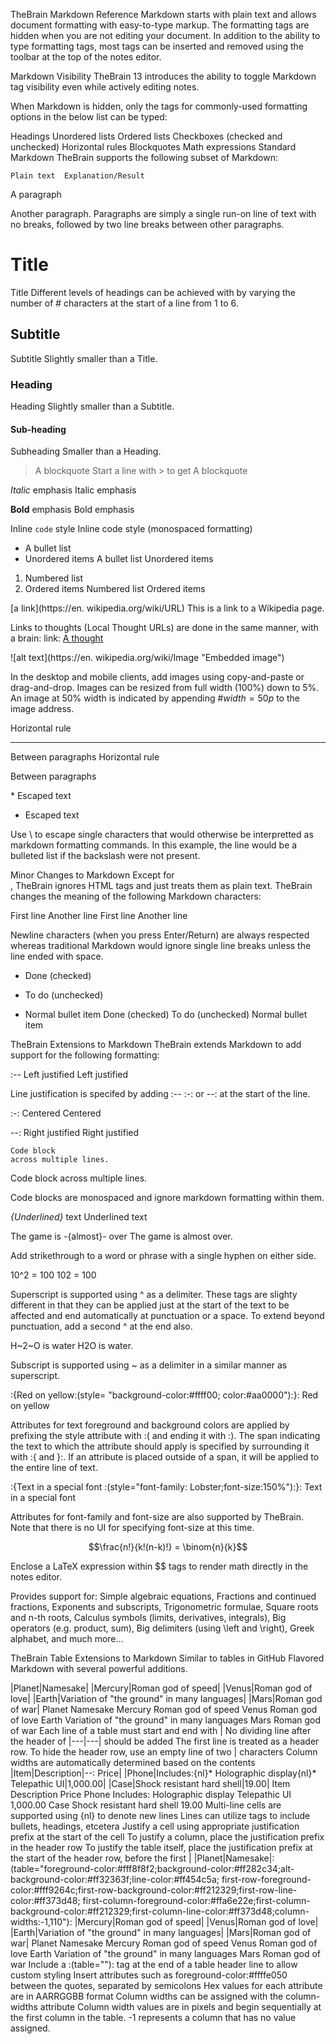 TheBrain Markdown Reference
Markdown starts with plain text and allows document formatting with easy-to-type markup. The formatting tags are hidden when you are not editing your document. In addition to the ability to type formatting tags, most tags can be inserted and removed using the toolbar at the top of the notes editor.

Markdown Visibility
TheBrain 13 introduces the ability to toggle Markdown tag visibility even while actively editing notes.

When Markdown is hidden, only the tags for commonly-used formatting options in the below list can be typed:

Headings
Unordered lists
Ordered lists
Checkboxes (checked and unchecked)
Horizontal rules
Blockquotes
Math expressions
Standard Markdown
TheBrain supports the following subset of Markdown:

 	Plain text	Explanation/Result
	
A paragraph
 
Another paragraph.
Paragraphs are simply a single run-on line of text with no breaks, followed by two line breaks between other paragraphs.
	
# Title
Title
Different levels of headings can be achieved with by varying the number of # characters at the start of a line from 1 to 6.

	
## Subtitle
Subtitle
Slightly smaller than a Title.

	
### Heading
Heading
Slightly smaller than a Subtitle.

	
#### Sub-heading
Subheading
Smaller than a Heading.

	
> A blockquote
Start a line with > to get
A blockquote
	
*Italic* emphasis
Italic emphasis
	
**Bold** emphasis
Bold emphasis
	
Inline `code` style
Inline code style (monospaced formatting)
	
* A bullet list
* Unordered items
A bullet list
Unordered items
	
1. Numbered list
2. Ordered items
Numbered list
Ordered items
 	
[a link](https://en.
wikipedia.org/wiki/URL)
This is a link to a Wikipedia page.

Links to thoughts (Local Thought URLs) are done in the same manner, with a brain: link: [A thought](brain://...)
	
![alt text](https://en.
wikipedia.org/wiki/Image
"Embedded image")


In the desktop and mobile clients, add images using copy-and-paste or drag-and-drop. Images can be resized from full width (100%) down to 5%. An image at 50% width is indicated by appending #$width=50p$ to the image address.
	
Horizontal rule

---

Between paragraphs
Horizontal rule

Between paragraphs

\* Escaped text
* Escaped text

Use \ to escape single characters that would otherwise be interpretted as markdown formatting commands. In this example, the line would be a bulleted list if the backslash were not present.

 

Minor Changes to Markdown
Except for <br>, TheBrain ignores HTML tags and just treats them as plain text. TheBrain changes the meaning of the following Markdown characters:

 	
First line
Another line
First line
Another line

Newline characters (when you press Enter/Return) are always respected whereas traditional Markdown would ignore single line breaks unless the line ended with space.
	
+ Done (checked)
- To do (unchecked)
* Normal bullet item
  Done (checked)
  To do (unchecked)
Normal bullet item
 

TheBrain Extensions to Markdown
TheBrain extends Markdown to add support for the following formatting:

	
:-- Left justified
Left justified

Line justification is specifed by adding :-- :-: or --: at the start of the line.
	
:-: Centered
Centered
	
--: Right justified
Right justified
	
```
Code block
across multiple lines.
```
Code block
across multiple lines.

Code blocks are monospaced and ignore markdown formatting within them.
	
_{Underlined}_ text
Underlined text
	
The game is -{almost}- over
The game is almost over.

Add strikethrough to a word or phrase with a single hyphen on either side.
	
10^2 = 100
102 = 100

Superscript is supported using ^ as a delimiter. These tags are slighty different in that they can be applied just at the start of the text to be affected and end automatically at punctuation or a space. To extend beyond punctuation, add a second ^ at the end also.
	
H~2~O is water
H2O is water.

Subscript is supported using ~ as a delimiter in a similar manner as superscript.
 	
:{Red on yellow:(style=
"background-color:#ffff00;
color:#aa0000"):}:
Red on yellow

Attributes for text foreground and background colors are applied by prefixing the style attribute with :( and ending it with :). The span indicating the text to which the attribute should apply is specified by surrounding it with :{ and }:. If an attribute is placed outside of a span, it will be applied to the entire line of text.
	
:{Text in a special font
:(style="font-family:
Lobster;font-size:150%"):}:
Text in a special font

Attributes for font-family and font-size are also supported by TheBrain. Note that there is no UI for specifying font-size at this time.
	
$$\frac{n!}{k!(n-k)!} = \binom{n}{k}$$


Enclose a LaTeX expression within $$ tags to render math directly in the notes editor.

Provides support for: Simple algebraic equations, Fractions and continued fractions, Exponents and subscripts, Trigonometric formulae, Square roots and n-th roots, Calculus symbols (limits, derivatives, integrals), Big operators (e.g. product, sum), Big delimiters (using \left and \right), Greek alphabet, and much more...
 

TheBrain Table Extensions to Markdown
Similar to tables in GitHub Flavored Markdown with several powerful additions.

|Planet|Namesake|
|Mercury|Roman god of speed|
|Venus|Roman god of love|
|Earth|Variation of "the ground" in many languages|
|Mars|Roman god of war|
Planet	Namesake
Mercury	Roman god of speed
Venus	Roman god of love
Earth	Variation of "the ground" in many languages
Mars	Roman god of war
Each line of a table must start and end with |
No dividing line after the header of |---|---| should be added
The first line is treated as a header row. To hide the header row, use an empty line of two | characters
Column widths are automatically determined based on the contents
|Item|Description|--: Price|
|Phone|Includes:{nl}* Holographic display{nl}* Telepathic UI|1,000.00|
|Case|Shock resistant hard shell|19.00|
Item	Description	Price
Phone	Includes:
Holographic display
Telepathic UI
1,000.00
Case	Shock resistant hard shell	19.00
Multi-line cells are supported using {nl} to denote new lines
Lines can utilize tags to include bullets, headings, etcetera
Justify a cell using appropriate justification prefix at the start of the cell
To justify a column, place the justification prefix in the header row
To justify the table itself, place the justification prefix at the start of the header row, before the first |
|Planet|Namesake|:(table="foreground-color:#fff8f8f2;background-color:#ff282c34;alt-background-color:#ff32363f;line-color:#ff454c5a;
first-row-foreground-color:#fff9264c;first-row-background-color:#ff212329;first-row-line-color:#ff373d48;
first-column-foreground-color:#ffa6e22e;first-column-background-color:#ff212329;first-column-line-color:#ff373d48;column-widths:-1,110"):
|Mercury|Roman god of speed|
|Venus|Roman god of love|
|Earth|Variation of "the ground" in many languages|
|Mars|Roman god of war|
Planet	Namesake
Mercury	Roman god of speed
Venus	Roman god of love
Earth	Variation of "the ground" in many languages
Mars	Roman god of war
Include a :(table=""): tag at the end of a table header line to allow custom styling
Insert attributes such as foreground-color:#ffffe050 between the quotes, separated by semicolons
Hex values for each attribute are in AARRGGBB format
Column widths can be assigned with the column-widths attribute
Column width values are in pixels and begin sequentially at the first column in the table. -1 represents a column that has no value assigned.
